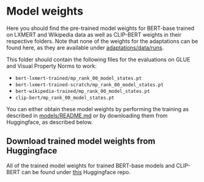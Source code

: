 # Model weights

Here you should find the pre-trained model weights for BERT-base trained on LXMERT and Wikipedia data as well as CLIP-BERT weights in their respective folders. Note that none of the weights for the adaptations can be found here, as they are available under [adaptations/data/runs](adaptations/data/runs).

This folder should contain the following files for the evaluations on GLUE and Visual Property Norms to work:
* `bert-lxmert-trained/mp_rank_00_model_states.pt`
* `bert-lxmert-trained-scratch/mp_rank_00_model_states.pt`
* `bert-wikipedia-trained/mp_rank_00_model_states.pt`
* `clip-bert/mp_rank_00_model_states.pt`

You can either obtain these model weights by performing the training as described in [models/README.md](models/README.md) or by downloading them from Huggingface, as described below.

## Download trained model weights from Huggingface

All of the trained model weights for trained BERT-base models and CLIP-BERT can be found under [this](https://huggingface.co/Lo/measure-visual-commonsense-knowledge-model-weights) Huggingface repo.